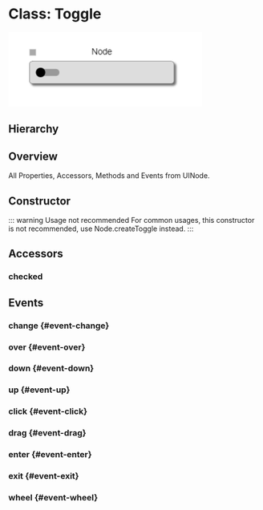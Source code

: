 # Class: Toggle

<img class="zoomable" alt="Node-ui Toggle example" src="/images/node-ui-toggle-example.png" />

## Hierarchy

<Hierarchy
  :extend="{name: 'UINode', link: '../classes/ui-node'}"
  :implement="[
    {name: 'Serializable', link: '../interfaces/serializable.html'}
  ]"
/>

## Overview

All Properties, Accessors, Methods and Events <Icon type="inherited" class="ml-0p5" /> from <Ref to="../classes/ui-node">UINode</Ref>.

<Overview :data="data" />

## Constructor

::: warning Usage not recommended
For common usages, this constructor is not recommended, use <Ref to="../classes/node#createtoggle">Node.createToggle</Ref> instead.
:::

<Method type="constructor">
  <template v-slot:signature>
    new Toggle(<strong>node: </strong><em><Ref to="../classes/node">Node</Ref></em>,
    <strong>options: </strong><em><Ref to="../interfaces/toggle-options">ToggleOptions</Ref></em>):
    <em><Ref to="#class-toggle">Toggle</Ref></em>
  </template>
  <template v-slot:params>
    <Param name="node"><em><Ref to="../classes/node">Node</Ref></em></Param>
    <Param name="options">
      <em><Ref to="../interfaces/toggle-options">ToggleOptions</Ref></em>
  <template v-slot:default-value>

  ```js
    {
      value: false,
      height: node.style.rowHeight * 1.5,
    }
  ```

  </template>
    </Param>
  </template>
</Method>

## Accessors

### checked

<Property type="accessor" name="checked">
  <template v-slot:type>
    <em>boolean</em>
  </template>
</Property>

## Events

### change <Icon type="event" /> {#event-change}

<Event type="event">
  <template v-slot:desc>
    When the <Ref to="#checked">checked</Ref> value of this Toggle changes.
  </template>
</Event>

### over <Icon type="event" /> {#event-over}

<Event type="event">
  <template v-slot:desc>
    When mouse over happens on this ui-node.
  </template>
</Event>

### down <Icon type="event" /> {#event-down}

<Event type="event">
  <template v-slot:desc>
    When touch down or mouse-left down occurs on this ui-node.
  </template>
</Event>


### up <Icon type="event" /> {#event-up}

<Event type="event">
  <template v-slot:desc>
    When touch up or mouse-left up happens on this ui-node.
  </template>
</Event>

### click <Icon type="event" /> {#event-click}

<Event type="event">
  <template v-slot:desc>
    When tap or mouse click happens on this ui-node.
  </template>
</Event>

### drag <Icon type="event" /> {#event-drag}

<Event type="event">
  <template v-slot:desc>
    When touch or mouse drag happens on this ui-node.
  </template>
</Event>

### enter <Icon type="event" /> {#event-enter}

<Event type="event">
  <template v-slot:desc>
    When mouse enter happens on this ui-node.
  </template>
</Event>

### exit <Icon type="event" /> {#event-exit}

<Event type="event">
  <template v-slot:desc>
    When mouse exit happens on this ui-node
  </template>
</Event>

### wheel <Icon type="event" /> {#event-wheel}

<Event type="event">
  <template v-slot:desc>
    When mouse scroll happens on this ui-node.
  </template>
</Event>

<script setup>
import data from '../../../../../reflections/api/classes/toggle.json';
</script>

